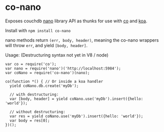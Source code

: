 co-nano
=======

Exposes couchdb [nano](github.com/dscape/nano) library API as thunks for use with [co](github.com/visionmedia/co) and [koa](github.com/koajs/koa).

Install with `npm install co-nano`

nano methods return `(err, body, header)`, meaning the co-nano wrappers will throw `err`, and yield `[body, header]`.

Usage: (Destructuring syntax not yet in V8 / node)

    var co = require('co');
    var nano = require('nano')('http://localhost:5984');
    var coNano = require('co-nano')(nano);
  
    co(function *() { // Or inside a koa handler
      yield coNano.db.create('myDb');
     
      // with destructuring: 
      var [body, header] = yield coNano.use('myDb').insert({hello: 'world'});
      
      // without destructuring:
      var res = yield coNano.use('myDb').insert({hello: 'world'});
      var body = res[0];
    })();
